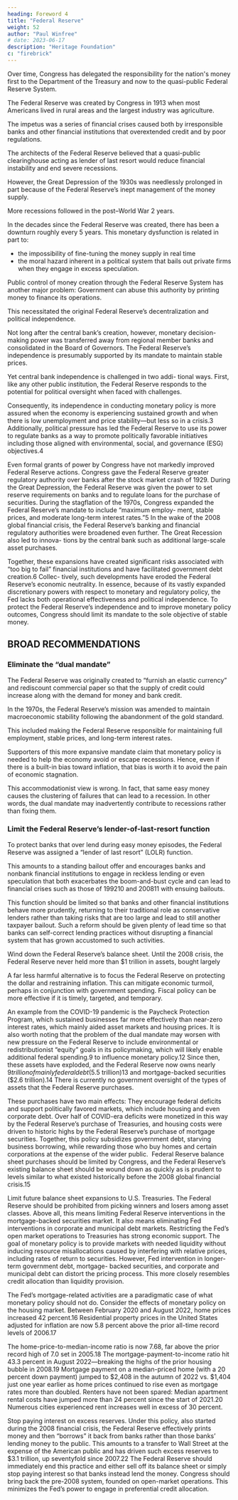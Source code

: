 ```yaml
---
heading: Foreword 4
title: "Federal Reserve"
weight: 52
author: "Paul Winfree"
# date: 2023-06-17
description: "Heritage Foundation"
c: "firebrick"
---
```




Over time, Congress has delegated the responsibility for the nation's money first to the Department of the Treasury and now to the quasi-public Federal Reserve System.

The Federal Reserve was created by Congress in 1913 when most Americans lived in rural areas and the largest industry was agriculture. 

The impetus was a series of financial crises caused both by irresponsible banks and other financial institutions that overextended credit and by poor regulations.

The architects of the Federal Reserve believed that a quasi-public clearinghouse acting as lender of last resort would reduce financial instability and end severe recessions.

However, the Great Depression of the 1930s was needlessly prolonged in part because of the Federal Reserve’s inept management of the money supply.

More recessions followed in the post–World War 2 years.

In the decades since the Federal Reserve was created, there has been a downturn roughly every 5 years. This monetary dysfunction is related in part to:
- the impossibility of fine-tuning the money supply in real time
- the moral hazard inherent in a political system that bails out private firms when they engage in excess speculation.

Public control of money creation through the Federal Reserve System has another major problem: Government can abuse this authority by printing money to finance its operations. 

This necessitated the original Federal Reserve’s decentralization and political independence. 

Not long after the central bank’s creation, however, monetary decision-making power was transferred away from regional member banks and consolidated in the Board of Governors. The Federal Reserve’s independence is presumably supported by its mandate to maintain stable prices. 

Yet central bank independence is challenged in two addi- tional ways. First, like any other public institution, the Federal Reserve responds to the potential for political oversight when faced with challenges.

Consequently, its independence in conducting monetary policy is more assured when the economy is experiencing sustained growth and when there is low unemployment and price stability—but less so in a crisis.3 Additionally, political pressure has led the Federal Reserve to use its power to regulate banks as a way to promote politically favorable initiatives
including those aligned with environmental, social, and governance (ESG) objectives.4

Even formal grants of power by Congress have not markedly improved Federal
Reserve actions. Congress gave the Federal Reserve greater regulatory authority
over banks after the stock market crash of 1929. During the Great Depression, the
Federal Reserve was given the power to set reserve requirements on banks and to
regulate loans for the purchase of securities. During the stagflation of the 1970s,
Congress expanded the Federal Reserve’s mandate to include “maximum employ-
ment, stable prices, and moderate long-term interest rates.”5 In the wake of the
2008 global financial crisis, the Federal Reserve’s banking and financial regulatory
authorities were broadened even further. The Great Recession also led to innova-
tions by the central bank such as additional large-scale asset purchases.


Together, these expansions have created significant risks associated with “too big to fail” financial institutions and have facilitated government debt creation.6 Collec- tively, such developments have eroded the Federal Reserve’s economic neutrality. In essence, because of its vastly expanded discretionary powers with respect to monetary and regulatory policy, the Fed lacks both operational effectiveness and political independence. To protect the Federal Reserve’s independence and to improve monetary policy outcomes, Congress should limit its mandate to the sole objective of stable money.


## BROAD RECOMMENDATIONS

### Eliminate the “dual mandate” 

The Federal Reserve was originally created to “furnish an elastic currency” and rediscount commercial paper so that the supply of credit could increase along with the demand for money and bank credit.

In the 1970s, the Federal Reserve’s mission was amended to maintain macroeconomic stability following the abandonment of the gold standard.

This included making the Federal Reserve responsible for maintaining full employment, stable prices, and long-term interest rates. 

Supporters of this more expansive mandate claim that monetary policy is needed to help the economy avoid or escape recessions. Hence, even if there is a built-in bias toward inflation, that bias is worth it to avoid the pain of economic stagnation. 

This accommodationist view is wrong. In fact, that same easy money causes the clustering of failures that can lead to a recession. In other words, the dual mandate may inadvertently contribute to recessions rather than fixing them.


### Limit the Federal Reserve’s lender-of-last-resort function

To protect banks that over lend during easy money episodes, the Federal Reserve was assigned a “lender of last resort” (LOLR) function.

This amounts to a standing bailout offer and encourages banks and nonbank financial institutions to engage in reckless lending or even speculation that both exacerbates the boom-and-bust cycle and can lead to financial crises such as those of 199210 and 200811 with ensuing bailouts.

This function should be limited so that banks and other financial institutions behave more prudently, returning to their traditional role as conservative lenders rather than taking risks that are too large and lead to still another taxpayer bailout. Such a reform should be given plenty of lead time so that banks can self-correct lending practices without disrupting a financial system that has grown accustomed to such activities.

Wind down the Federal Reserve’s balance sheet. Until the 2008 crisis, the Federal Reserve never held more than $1 trillion in assets, bought largely

A far less harmful alternative is to focus the Federal Reserve on protecting the dollar and restraining inflation. This can mitigate economic turmoil, perhaps in conjunction with government spending. Fiscal policy can be more effective if it is timely, targeted, and temporary.

An example from the COVID-19 pandemic is the Paycheck Protection Program, which sustained businesses far more effectively than near-zero interest rates, which mainly aided asset markets and housing prices. It is also worth noting that the problem of the dual mandate may worsen with new pressure on the Federal Reserve to include environmental or redistributionist “equity” goals in its policymaking, which will likely enable additional federal spending.9 to influence monetary policy.12 Since then, these assets have exploded, and the Federal Reserve now owns nearly $9 trillion of mainly federal debt ($5.5 trillion)13 and mortgage-backed securities ($2.6 trillion).14 There is currently no government oversight of the types of assets that the Federal Reserve purchases.


These purchases have two main effects: They encourage federal deficits
and support politically favored markets, which include housing and even
corporate debt. Over half of COVID-era deficits were monetized in this way
by the Federal Reserve’s purchase of Treasuries, and housing costs were
driven to historic highs by the Federal Reserve’s purchase of mortgage
securities. Together, this policy subsidizes government debt, starving
business borrowing, while rewarding those who buy homes and certain
corporations at the expense of the wider public.
﻿
Federal Reserve balance sheet purchases should be limited by Congress,
and the Federal Reserve’s existing balance sheet should be wound down as
quickly as is prudent to levels similar to what existed historically before the
2008 global financial crisis.15

Limit future balance sheet expansions to U.S. Treasuries. The Federal Reserve should be prohibited from picking winners and losers among asset classes. Above all, this means limiting Federal Reserve interventions in the mortgage-backed securities market. It also means eliminating Fed interventions in corporate and municipal debt markets. Restricting the Fed’s open market operations to Treasuries has strong economic support. The goal of monetary policy is to provide markets with needed liquidity without inducing resource misallocations caused by interfering with relative prices, including rates of return to securities. However, Fed intervention in longer-term government debt, mortgage- backed securities, and corporate and municipal debt can distort the pricing process. This more closely resembles credit allocation than liquidity provision.


The Fed’s mortgage-related activities are a paradigmatic case of what
monetary policy should not do. Consider the effects of monetary policy on
the housing market. Between February 2020 and August 2022, home prices
increased 42 percent.16 Residential property prices in the United States
adjusted for inflation are now 5.8 percent above the prior all-time record
levels of 2006.17 

The home-price-to-median-income ratio is now 7.68, far above the prior record high of 7.0 set in 2005.18 The mortgage-payment-to-income ratio hit 43.3 percent in August 2022—breaking the highs of the prior housing bubble in 2008.19 Mortgage payment on a median-priced home (with a 20 percent down payment) jumped to $2,408 in the autumn of 2022 vs. $1,404 just one year earlier as home prices continued to rise even as mortgage rates more than doubled. Renters have not been spared: Median apartment rental costs have jumped more than 24 percent since the start of 2021.20 Numerous cities experienced rent increases well in excess of 30 percent.

Stop paying interest on excess reserves. Under this policy, also started during the 2008 financial crisis, the Federal Reserve effectively prints money and then “borrows” it back from banks rather than those banks’ lending money to the public. This amounts to a transfer to Wall Street at the expense of the American public and has driven such excess reserves to $3.1 trillion, up seventyfold since 2007.22 The Federal Reserve should immediately end this practice and either sell off its balance sheet or simply stop paying interest so that banks instead lend the money. Congress should bring back the pre-2008 system, founded on open-market operations. This minimizes the Fed’s power to engage in preferential credit allocation.
